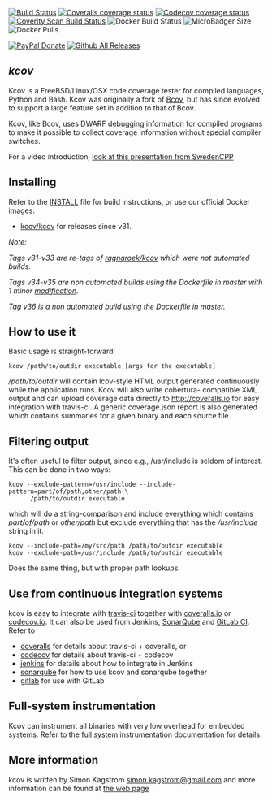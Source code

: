 [![Build Status](https://travis-ci.org/SimonKagstrom/kcov.svg?branch=master)](https://travis-ci.org/SimonKagstrom/kcov)
[![Coveralls coverage status](https://img.shields.io/coveralls/SimonKagstrom/kcov.svg)](https://coveralls.io/r/SimonKagstrom/kcov?branch=master)
[![Codecov coverage status](https://codecov.io/gh/SimonKagstrom/kcov/branch/master/graph/badge.svg)](https://codecov.io/gh/SimonKagstrom/kcov)
[![Coverity Scan Build Status](https://scan.coverity.com/projects/2844/badge.svg)](https://scan.coverity.com/projects/2844)
![Docker Build Status](https://img.shields.io/docker/build/kcov/kcov.svg)
![MicroBadger Size](https://img.shields.io/microbadger/image-size/kcov/kcov.svg)
![Docker Pulls](https://img.shields.io/docker/pulls/kcov/kcov.svg)

[![PayPal Donate](https://img.shields.io/badge/paypal-donate-blue.svg)](https://www.paypal.com/cgi-bin/webscr?cmd=_donations&business=simon.kagstrom%40gmail%2ecom&lc=US&item_name=Simon%20Kagstrom&item_number=kcov&currency_code=USD&bn=PP%2dDonationsBF%3abtn_donate_LG%2egif%3aNonHosted) [![Github All Releases](https://img.shields.io/github/downloads/atom/atom/total.svg)](https://github.com/SimonKagstrom/kcov/)

## *kcov*
Kcov is a FreeBSD/Linux/OSX code coverage tester for compiled languages, Python
and Bash.  Kcov was originally a fork of [Bcov](http://bcov.sf.net), but has
since evolved to support a large feature set in addition to that of Bcov.

Kcov, like Bcov, uses DWARF debugging information for compiled programs to
make it possible to collect coverage information without special compiler
switches.

For a video introduction, [look at this presentation from SwedenCPP](https://www.youtube.com/watch?v=1QMHbp5LUKg)

Installing
----------
Refer to the [INSTALL](INSTALL.md) file for build instructions, or use our official Docker images:

* [kcov/kcov](https://hub.docker.com/r/kcov/kcov/) for releases since v31.

_Note:_

_Tags v31-v33 are re-tags of [ragnaroek/kcov](https://hub.docker.com/r/ragnaroek/kcov/) which were not automated builds._

_Tags v34-v35 are non automated builds using the Dockerfile in master with 1 minor [modification](https://github.com/SimonKagstrom/kcov/pull/274#issuecomment-432827976)._

_Tag v36 is a non automated build using the Dockerfile in master._




How to use it
-------------
Basic usage is straight-forward:

```
kcov /path/to/outdir executable [args for the executable]
```

*/path/to/outdir* will contain lcov-style HTML output generated
continuously while the application runs. Kcov will also write cobertura-
compatible XML output and can upload coverage data directly to
http://coveralls.io for easy integration with travis-ci. A generic
coverage.json report is also generated which contains summaries for a given
binary and each source file.

Filtering output
----------------
It's often useful to filter output, since e.g., /usr/include is seldom of interest.
This can be done in two ways:

```
kcov --exclude-pattern=/usr/include --include-pattern=part/of/path,other/path \
      /path/to/outdir executable
```

which will do a string-comparison and include everything which contains
*part/of/path* or *other/path* but exclude everything that has the
*/usr/include* string in it.

```
kcov --include-path=/my/src/path /path/to/outdir executable
kcov --exclude-path=/usr/include /path/to/outdir executable
```

Does the same thing, but with proper path lookups.

Use from continuous integration systems
---------------------------------------
kcov is easy to integrate with [travis-ci](http://travis-ci.org) together with
[coveralls.io](http://coveralls.io) or [codecov.io](http://codecov.io). It can also
be used from Jenkins, [SonarQube](http://sonarqube.org) and [GitLab CI](http://gitlab.com).
Refer to

* [coveralls](doc/coveralls.md) for details about travis-ci + coveralls, or
* [codecov](doc/codecov.md) for details about travis-ci + codecov
* [jenkins](doc/jenkins.md) for details about how to integrate in Jenkins
* [sonarqube](doc/sonarqube.md) for how to use kcov and sonarqube together
* [gitlab](doc/gitlab.md) for use with GitLab

Full-system instrumentation
---------------------------
Kcov can instrument all binaries with very low overhead for embedded systems.
Refer to the [full system instrumentation](doc/full-system-instrumentation.md) documentation for details.

More information
----------------
kcov is written by Simon Kagstrom <simon.kagstrom@gmail.com> and more
information can be found at [the web page](http://simonkagstrom.github.com/kcov/index.html)
